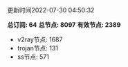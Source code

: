 更新时间2022-07-30 04:50:32

**总订阅: 64**
**总节点: 8097**
**有效节点: 2389**
- v2ray节点: 1687
- trojan节点: 131
- ss节点: 571
